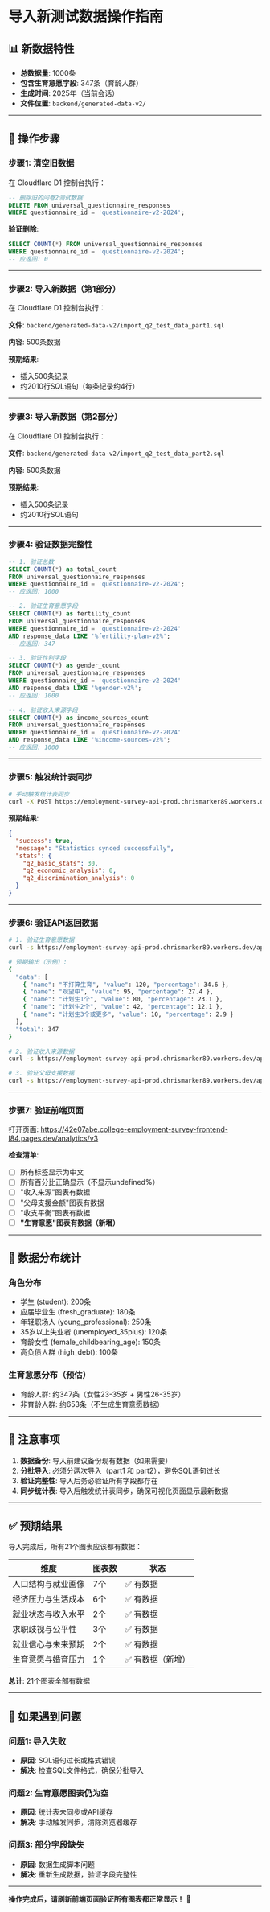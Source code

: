 # 导入新测试数据操作指南

## 📊 新数据特性

- **总数据量**: 1000条
- **包含生育意愿字段**: 347条（育龄人群）
- **生成时间**: 2025年（当前会话）
- **文件位置**: `backend/generated-data-v2/`

---

## 🔧 操作步骤

### 步骤1: 清空旧数据

在 Cloudflare D1 控制台执行：

```sql
-- 删除旧的问卷2测试数据
DELETE FROM universal_questionnaire_responses 
WHERE questionnaire_id = 'questionnaire-v2-2024';
```

**验证删除**:
```sql
SELECT COUNT(*) FROM universal_questionnaire_responses 
WHERE questionnaire_id = 'questionnaire-v2-2024';
-- 应返回: 0
```

---

### 步骤2: 导入新数据（第1部分）

在 Cloudflare D1 控制台执行：

**文件**: `backend/generated-data-v2/import_q2_test_data_part1.sql`

**内容**: 500条数据

**预期结果**: 
- 插入500条记录
- 约2010行SQL语句（每条记录约4行）

---

### 步骤3: 导入新数据（第2部分）

在 Cloudflare D1 控制台执行：

**文件**: `backend/generated-data-v2/import_q2_test_data_part2.sql`

**内容**: 500条数据

**预期结果**: 
- 插入500条记录
- 约2010行SQL语句

---

### 步骤4: 验证数据完整性

```sql
-- 1. 验证总数
SELECT COUNT(*) as total_count 
FROM universal_questionnaire_responses 
WHERE questionnaire_id = 'questionnaire-v2-2024';
-- 应返回: 1000

-- 2. 验证生育意愿字段
SELECT COUNT(*) as fertility_count
FROM universal_questionnaire_responses
WHERE questionnaire_id = 'questionnaire-v2-2024'
AND response_data LIKE '%fertility-plan-v2%';
-- 应返回: 347

-- 3. 验证性别字段
SELECT COUNT(*) as gender_count
FROM universal_questionnaire_responses
WHERE questionnaire_id = 'questionnaire-v2-2024'
AND response_data LIKE '%gender-v2%';
-- 应返回: 1000

-- 4. 验证收入来源字段
SELECT COUNT(*) as income_sources_count
FROM universal_questionnaire_responses
WHERE questionnaire_id = 'questionnaire-v2-2024'
AND response_data LIKE '%income-sources-v2%';
-- 应返回: 1000
```

---

### 步骤5: 触发统计表同步

```bash
# 手动触发统计表同步
curl -X POST https://employment-survey-api-prod.chrismarker89.workers.dev/api/questionnaire-v2/sync-all-stats
```

**预期结果**:
```json
{
  "success": true,
  "message": "Statistics synced successfully",
  "stats": {
    "q2_basic_stats": 30,
    "q2_economic_analysis": 0,
    "q2_discrimination_analysis": 0
  }
}
```

---

### 步骤6: 验证API返回数据

```bash
# 1. 验证生育意愿数据
curl -s https://employment-survey-api-prod.chrismarker89.workers.dev/api/universal-questionnaire/statistics/questionnaire-v2-2024 | jq '.data.fertility.intent'

# 预期输出（示例）:
{
  "data": [
    { "name": "不打算生育", "value": 120, "percentage": 34.6 },
    { "name": "观望中", "value": 95, "percentage": 27.4 },
    { "name": "计划生1个", "value": 80, "percentage": 23.1 },
    { "name": "计划生2个", "value": 42, "percentage": 12.1 },
    { "name": "计划生3个或更多", "value": 10, "percentage": 2.9 }
  ],
  "total": 347
}

# 2. 验证收入来源数据
curl -s https://employment-survey-api-prod.chrismarker89.workers.dev/api/universal-questionnaire/statistics/questionnaire-v2-2024 | jq '.data.economic.incomeSources'

# 3. 验证父母支援数据
curl -s https://employment-survey-api-prod.chrismarker89.workers.dev/api/universal-questionnaire/statistics/questionnaire-v2-2024 | jq '.data.economic.parentalSupport'
```

---

### 步骤7: 验证前端页面

打开页面: https://42e07abe.college-employment-survey-frontend-l84.pages.dev/analytics/v3

**检查清单**:
- [ ] 所有标签显示为中文
- [ ] 所有百分比正确显示（不显示undefined%）
- [ ] "收入来源"图表有数据
- [ ] "父母支援金额"图表有数据
- [ ] "收支平衡"图表有数据
- [ ] **"生育意愿"图表有数据（新增）**

---

## 📝 数据分布统计

### 角色分布
- 学生 (student): 200条
- 应届毕业生 (fresh_graduate): 180条
- 年轻职场人 (young_professional): 250条
- 35岁以上失业者 (unemployed_35plus): 120条
- 育龄女性 (female_childbearing_age): 150条
- 高负债人群 (high_debt): 100条

### 生育意愿分布（预估）
- 育龄人群: 约347条（女性23-35岁 + 男性26-35岁）
- 非育龄人群: 约653条（不生成生育意愿数据）

---

## 🚨 注意事项

1. **数据备份**: 导入前建议备份现有数据（如果需要）
2. **分批导入**: 必须分两次导入（part1 和 part2），避免SQL语句过长
3. **验证完整性**: 导入后务必验证所有字段都存在
4. **同步统计表**: 导入后触发统计表同步，确保可视化页面显示最新数据

---

## ✅ 预期结果

导入完成后，所有21个图表应该都有数据：

| 维度 | 图表数 | 状态 |
|------|--------|------|
| 人口结构与就业画像 | 7个 | ✅ 有数据 |
| 经济压力与生活成本 | 6个 | ✅ 有数据 |
| 就业状态与收入水平 | 2个 | ✅ 有数据 |
| 求职歧视与公平性 | 3个 | ✅ 有数据 |
| 就业信心与未来预期 | 2个 | ✅ 有数据 |
| 生育意愿与婚育压力 | 1个 | ✅ 有数据（新增）|

**总计**: 21个图表全部有数据

---

## 🔄 如果遇到问题

### 问题1: 导入失败
- **原因**: SQL语句过长或格式错误
- **解决**: 检查SQL文件格式，确保分批导入

### 问题2: 生育意愿图表仍为空
- **原因**: 统计表未同步或API缓存
- **解决**: 手动触发同步，清除浏览器缓存

### 问题3: 部分字段缺失
- **原因**: 数据生成脚本问题
- **解决**: 重新生成数据，验证字段完整性

---

**操作完成后，请刷新前端页面验证所有图表都正常显示！** 🎉

